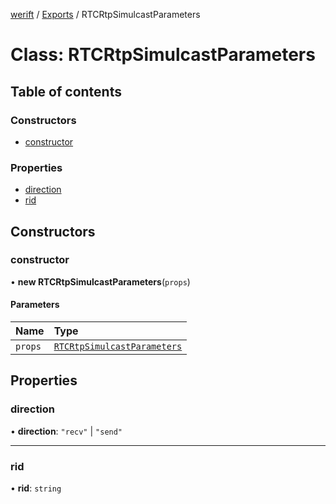 [werift](../README.md) / [Exports](../modules.md) / RTCRtpSimulcastParameters

# Class: RTCRtpSimulcastParameters

## Table of contents

### Constructors

- [constructor](RTCRtpSimulcastParameters.md#constructor)

### Properties

- [direction](RTCRtpSimulcastParameters.md#direction)
- [rid](RTCRtpSimulcastParameters.md#rid)

## Constructors

### constructor

• **new RTCRtpSimulcastParameters**(`props`)

#### Parameters

| Name | Type |
| :------ | :------ |
| `props` | [`RTCRtpSimulcastParameters`](RTCRtpSimulcastParameters.md) |

## Properties

### direction

• **direction**: ``"recv"`` \| ``"send"``

___

### rid

• **rid**: `string`
